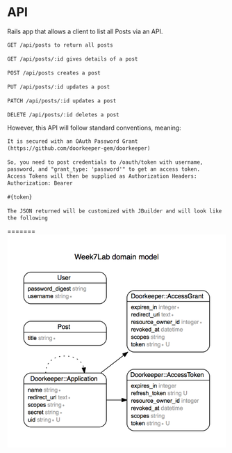 API
=====
Rails app that allows a client to list all Posts via an API.

    GET /api/posts to return all posts

    GET /api/posts/:id gives details of a post

    POST /api/posts creates a post

    PUT /api/posts/:id updates a post

    PATCH /api/posts/:id updates a post

    DELETE /api/posts/:id deletes a post

However, this API will follow standard conventions, meaning:

    It is secured with an OAuth Password Grant (https://github.com/doorkeeper-gem/doorkeeper)

    So, you need to post credentials to /oauth/token with username, password, and "grant_type: 'password'" to get an access token.
    Access Tokens will then be supplied as Authorization Headers: Authorization: Bearer

    #{token}

    The JSON returned will be customized with JBuilder and will look like the following
=======
![img](erd.png)
